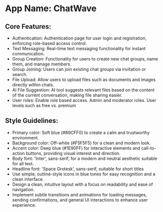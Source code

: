 # **App Name**: ChatWave

## Core Features:

- Authentication: Authentication page for user login and registration, enforcing role-based access control.
- Text Messaging: Real-time text messaging functionality for instant communication.
- Group Creation: Functionality for users to create new chat groups, name them, and manage members.
- Group Joining: Users can join existing chat groups via invitation or search.
- File Upload: Allow users to upload files such as documents and images directly within chats.
- AI File Suggestion: AI tool suggests relevant files based on the content of the current conversation, making file sharing easier.
- User roles: Enable role based access. Admin and moderator roles. User levels such as free vs. premium

## Style Guidelines:

- Primary color: Soft blue (#89CFF0) to create a calm and trustworthy environment.
- Background color: Off-white (#F5F5F5) for a clean and modern look.
- Accent color: Deep blue (#1E90FF) for interactive elements and call-to-action buttons, providing visual interest and direction.
- Body font: 'Inter', sans-serif, for a modern and neutral aesthetic suitable for all text.
- Headline font: 'Space Grotesk', sans-serif, suitable for short titles
- Use simple, outline-style icons in blue tones for easy recognition and a clean interface.
- Design a clean, intuitive layout with a focus on readability and ease of navigation.
- Implement subtle transitions and animations for loading messages, sending confirmations, and general UI interactions to enhance user experience.